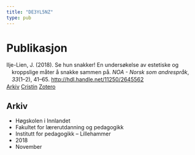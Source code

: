 ```yaml
---
title: "DE3YL5NZ"
type: pub
---
```

<h1>Publikasjon</h1>
<article id="csl-bib-container-DE3YL5NZ" class="csl-bib-container">
  <div class="csl-bib-body" style="line-height: 1.35; padding-left: 1em; text-indent:-1em;">
  <div class="csl-entry">Ilje-Lien, J. (2018). Se hun snakker! En unders&#xF8;kelse av estetiske og kroppslige m&#xE5;ter &#xE5; snakke sammen p&#xE5;. <i>NOA - Norsk som andrespr&#xE5;k</i>, <i>33</i>(1&#x2013;2), 41&#x2013;65. <a href="http://hdl.handle.net/11250/2645562">http://hdl.handle.net/11250/2645562</a></div>
</div>
  <div class="csl-bib-buttons">
    <a href="#taxonomy-article-DE3YL5NZ" class="csl-bib-button">Arkiv</a>
    <a href alt="Cristin URL" class="csl-bib-button">Cristin</a>
    <a href alt="Zotero URL" class="csl-bib-button">Zotero</a>
  </div>
  <div id="csl-bib-meta-container-DE3YL5NZ"></div>
</article>
<div id="csl-bib-meta-DE3YL5NZ" class="csl-bib-meta">
  <article id="taxonomy-article-DE3YL5NZ" class="taxonomy-article">
    <h1>Arkiv</h1>
    <ul>
      <li>Høgskolen i Innlandet</li>
      <li>Fakultet for lærerutdanning og pedagogikk</li>
      <li>Institutt for pedagogikk – Lillehammer</li>
      <li>2018</li>
      <li>November</li>
    </ul>
  </article>
</div>
